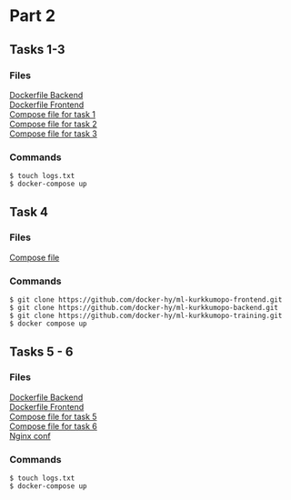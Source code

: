# Part 2

## Tasks 1-3

### Files
[Dockerfile Backend](task_1/Dockerfile_back)  
[Dockerfile Frontend](task_1/Dockerfile_front)  
[Compose file for task 1](task_1/docker-compose.yml)  
[Compose file for task 2](task_2/docker-compose.yml)  
[Compose file for task 3](task_3/docker-compose.yml)

### Commands
```
$ touch logs.txt
$ docker-compose up
```

## Task 4

### Files
[Compose file](task_4/docker-compose.yml)

### Commands
```
$ git clone https://github.com/docker-hy/ml-kurkkumopo-frontend.git
$ git clone https://github.com/docker-hy/ml-kurkkumopo-backend.git
$ git clone https://github.com/docker-hy/ml-kurkkumopo-training.git
$ docker compose up
```

## Tasks 5 - 6

### Files
[Dockerfile Backend](task5/Dockerfile_back)  
[Dockerfile Frontend](task5/Dockerfile_front)  
[Compose file for task 5](task5/docker-compose.yml)  
[Compose file for task 6](task6/docker-compose.yml)  
[Nginx conf](nginx.conf)

### Commands
```
$ touch logs.txt
$ docker-compose up
```